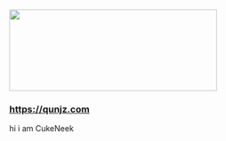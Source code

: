 #
<a href="https://qunjz.com" target="_blank"><img src="https://media.discordapp.net/attachments/856970167455711232/893872744150745168/1dcff6e624a656729391dc8cda6c1e69.png" width="373" height="147"></a>
### https://qunjz.com

hi i am CukeNeek
